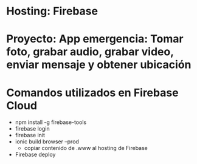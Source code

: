 # Hosting: Firebase
# Proyecto: App emergencia: Tomar foto, grabar audio, grabar video, enviar mensaje y obtener ubicación

# Comandos utilizados en Firebase Cloud
- npm install -g firebase-tools
- firebase login
- firebase init
- ionic build browser –prod
  - copiar contenido de .www al hosting de Firebase
- Firebase deploy
